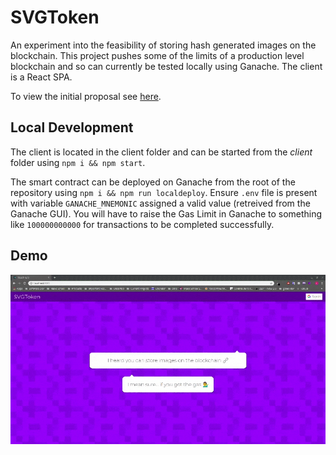 # SVGToken

An experiment into the feasibility of storing hash generated images on the blockchain. This project pushes some of the limits of a production level blockchain and so can currently be tested locally using Ganache. The client is a React SPA.

To view the initial proposal see [here](./proposal.md).

## Local Development

The client is located in the client folder and can be started from the _client_ folder using `npm i && npm start`.

The smart contract can be deployed on Ganache from the root of the repository using `npm i && npm run localdeploy`. Ensure `.env` file is present with variable `GANACHE_MNEMONIC` assigned a valid value (retreived from the Ganache GUI). You will have to raise the Gas Limit in Ganache to something like `100000000000` for transactions to be completed successfully.

## Demo

![alt text](./demo.gif "Demo")
